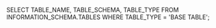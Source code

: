 SELECT TABLE_NAME, TABLE_SCHEMA, TABLE_TYPE
FROM INFORMATION_SCHEMA.TABLES
WHERE TABLE_TYPE = 'BASE TABLE';

